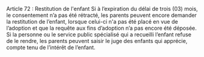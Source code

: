 Article 72 : Restitution de l'enfant
Si à l’expiration du délai de trois (03) mois, le consentement n’a pas été rétracté, les parents peuvent encore demander la restitution de l’enfant, lorsque celui-ci n'a pas été placé en vue de l’adoption et que la requête aux fins d’adoption n’a pas encore été déposée. Si la personne ou le service public spécialisé qui a recueilli l’enfant refuse de le rendre, les parents peuvent saisir le juge des enfants qui apprécie, compte tenu de l’intérêt de l’enfant.